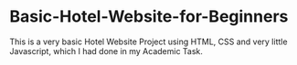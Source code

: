 # Basic-Hotel-Website-for-Beginners
This is a very basic Hotel Website Project using HTML, CSS and very little Javascript, which I had done in my Academic Task. 
